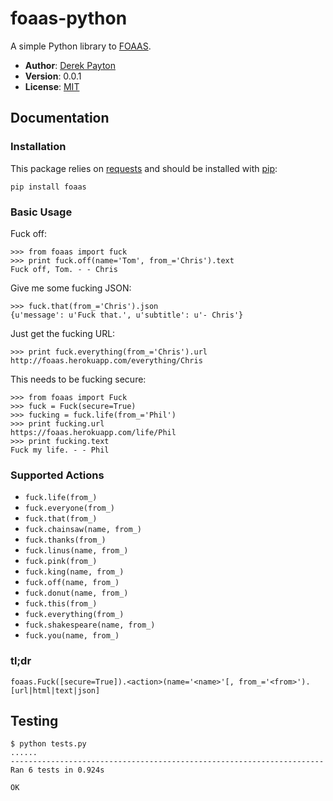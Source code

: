 foaas-python
============

A simple Python library to [FOAAS].

* **Author**: [Derek Payton]
* **Version**: 0.0.1
* **License**: [MIT]

Documentation
-------------

### Installation

This package relies on [requests] and should be installed with [pip]:

```
pip install foaas
```

### Basic Usage

Fuck off:

```
>>> from foaas import fuck
>>> print fuck.off(name='Tom', from_='Chris').text
Fuck off, Tom. - - Chris
```

Give me some fucking JSON:

```
>>> fuck.that(from_='Chris').json
{u'message': u'Fuck that.', u'subtitle': u'- Chris'}
```

Just get the fucking URL:

```
>>> print fuck.everything(from_='Chris').url
http://foaas.herokuapp.com/everything/Chris
```

This needs to be fucking secure:

```
>>> from foaas import Fuck
>>> fuck = Fuck(secure=True)
>>> fucking = fuck.life(from_='Phil')
>>> print fucking.url
https://foaas.herokuapp.com/life/Phil
>>> print fucking.text
Fuck my life. - - Phil
```

### Supported Actions

 * `fuck.life(from_)`
 * `fuck.everyone(from_)`
 * `fuck.that(from_)`
 * `fuck.chainsaw(name, from_)`
 * `fuck.thanks(from_)`
 * `fuck.linus(name, from_)`
 * `fuck.pink(from_)`
 * `fuck.king(name, from_)`
 * `fuck.off(name, from_)`
 * `fuck.donut(name, from_)`
 * `fuck.this(from_)`
 * `fuck.everything(from_)`
 * `fuck.shakespeare(name, from_)`
 * `fuck.you(name, from_)`

### tl;dr

```
foaas.Fuck([secure=True]).<action>(name='<name>'[, from_='<from>').[url|html|text|json]
```

Testing
-------

```
$ python tests.py
......
----------------------------------------------------------------------
Ran 6 tests in 0.924s

OK
```

[FOAAS]: http://foaas.com/
[Derek Payton]: http://dmpayton.com
[MIT]: https://github.com/dmpayton/foaas-python/blob/master/LICENSE
[requests]: http://python-requests.org/
[pip]: http://www.pip-installer.org/
